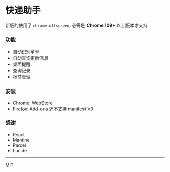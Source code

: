 # 快递助手

新版的使用了 `chrome.offscreen`, 必需是 **Chrome 109+** 以上版本才支持

### 功能

- 自动识别单号
- 自动查询更新信息
- 桌面提醒
- 查询记录
- 标签管理

### 安装

- Chrome: WebStore
- ~~Firefox: Add-ons~~ 还不支持 manifest V3

### 感谢

- React
- Mantine
- Parcel
- Lucide

---
MIT
